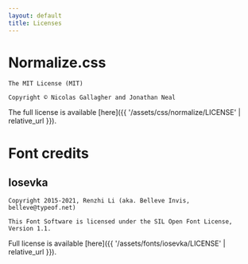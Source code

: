 ```yaml
---
layout: default
title: Licenses
---
```


# Normalize.css
```
The MIT License (MIT)

Copyright © Nicolas Gallagher and Jonathan Neal
```
The full license is available [here]({{ '/assets/css/normalize/LICENSE' | relative_url }}).

# Font credits
## Iosevka
```
Copyright 2015-2021, Renzhi Li (aka. Belleve Invis, belleve@typeof.net)

This Font Software is licensed under the SIL Open Font License, Version 1.1.
```
Full license is available [here]({{ '/assets/fonts/iosevka/LICENSE' | relative_url }}).